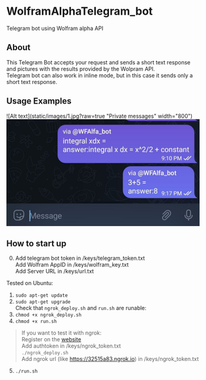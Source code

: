 # WolframAlphaTelegram_bot
Telegram bot using Wolfram alpha API 
## About
This Telegram Bot accepts your request and sends a short text response and pictures with the results provided by the Wolpram API.  
Telegram bot can also work in inline mode, but in this case it sends only a short text response.  
## Usage Examples
![Alt text](static/images/1.jpg?raw=true "Private messages"  width="800")
![Alt text](static/images/3.jpg?raw=true "Inline mod")
## How to start up
0. Add telegram bot token in /keys/telegram_token.txt  
   Add Wolfram AppID in /keys/wolfram_key.txt  
   Add Server URL in /keys/url.txt  
   
Tested on Ubuntu:
1. ```sudo apt-get update```
3. ```sudo apt-get upgrade```  
Check that ```ngrok_deploy.sh``` and ```run.sh``` are runable:
3. ```chmod +x ngrok_deploy.sh```
4. ```chmod +x run.sh```  
> If you want to test it with ngrok:  
>     Register on the [website](https://dashboard.ngrok.com/get-started/setup)  
>     Add authtoken in /keys/ngrok_token.txt  
>     ```./ngrok_deploy.sh```  
>     Add ngrok url (like https://32515a83.ngrok.io) in /keys/ngrok_token.txt  
5. ```./run.sh```
